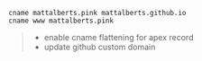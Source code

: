 ```
cname mattalberts.pink mattalberts.github.io
cname www mattalberts.pink
```
> * enable cname flattening for apex record
> * update github custom domain

